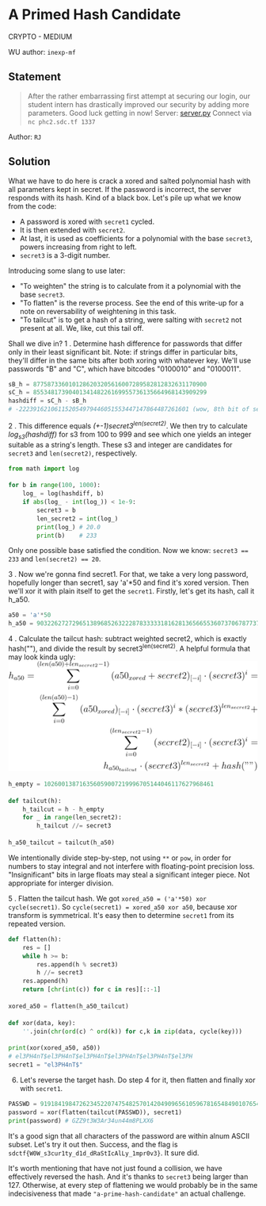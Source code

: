 # A Primed Hash Candidate
CRYPTO - MEDIUM

WU author: `inexp-mf`

## Statement
>After the rather embarrassing first attempt at securing our login, our student intern has drastically improved our security by adding more parameters. Good luck getting in now!
Server:
[server.py](server.py)
Connect via
`nc phc2.sdc.tf 1337`

Author: `RJ`

## Solution

What we have to do here is crack a xored and salted polynomial hash with all parameters kept in secret. If the password is incorrect, the server responds with its hash. Kind of a black box.
Let's pile up what we know from the code:
- A password is xored with `secret1` cycled.
- It is then extended with `secret2`.
- At last, it is used as coefficients for a polynomial with the base `secret3`, powers increasing from right to left.
- `secret3` is a 3-digit number.

Introducing some slang to use later:
- "To weighten" the string is to calculate from it a polynomial with the base `secret3`.
- "To flatten" is the reverse process. See the end of this write-up for a note on reversability of weightening in this task.
- "To tailcut" is to get a hash of a string, were salting with `secret2` not present at all. We, like, cut this tail off.

Shall we dive in?
1 . Determine hash difference for passwords that differ only in their least significant bit. Note: if strings differ in particular bits, they'll differ in the same bits after both xoring with whatever key. We'll use passwords "B" and "C", which have bitcodes "0100010" and "0100011".
```py
sB_h = 8775873360101286203205616007289582812832631170900
sC_h = 8553481739040134148226169955736135664968143909299
hashdiff = sC_h - sB_h
# -222391621061152054979446051553447147864487261601 (wow, 8th bit of secret1 must be 1)
```
2 . This difference equals _(+-1)secret3<sup>len(secret2)</sup>_. We then try to calculate _log<sub>s3</sub>(hashdiff)_ for s3 from 100 to 999 and see which one yields an integer suitable as a string's length. These s3 and integer are candidates for `secret3` and `len(secret2)`, respectively.
```py
from math import log

for b in range(100, 1000):
    log_ = log(hashdiff, b)
    if abs(log_ - int(log_)) < 1e-9:
        secret3 = b
        len_secret2 = int(log_)
        print(log_) # 20.0
        print(b)    # 233
```
Only one possible base satisfied the condition. Now we know: `secret3 == 233` and `len(secret2) == 20`.

3 . Now we're gonna find secret1. For that, we take a very long password, hopefully longer than secret1, say 'a'*50 and find it's xored version. Then we'll xor it with plain itself to get the `secret1`. Firstly, let's get its hash, call it h_a50.
```py
a50 = 'a'*50
h_a50 = 90322627272965138968526322287833333181628136566553607370678773792781245654017031843530006822120001131805244438354785222674398302080005346315921073929510528003964649
```
4 . Calculate the tailcut hash: subtract weighted secret2, which is exactly hash(""), and divide the result by secret3<sup>len(secret2)</sup>. 
A helpful formula that may look kinda ugly: 
![](equation.png)
```py
h_empty = 102600138716356059007219996705144046117627968461

def tailcut(h):
    h_tailcut = h - h_empty
    for _ in range(len_secret2):
        h_tailcut //= secret3

h_a50_tailcut = tailcut(h_a50)
```
We intentionally divide step-by-step, not using `**` or `pow`, in order for numbers to stay integral and not interfere with floating-point precision loss. "Insignificant" bits in large floats may steal a significant integer piece. Not appropriate for interger division.

5 . Flatten the tailcut hash. We got `xored_a50 = ('a'*50) xor cycle(secret1)`. So `cycle(secret1) = xored_a50 xor a50`, because xor transform is symmetrical. It's easy then to determine `secret1` from its repeated version.
```py
def flatten(h):
    res = []
    while h >= b:
        res.append(h % secret3)
        h //= secret3
    res.append(h)
    return [chr(int(c)) for c in res][::-1]

xored_a50 = flatten(h_a50_tailcut)

def xor(data, key):
    ''.join(chr(ord(c) ^ ord(k)) for c,k in zip(data, cycle(key)))

print(xor(xored_a50, a50))
# el3PH4nT$el3PH4nT$el3PH4nT$el3PH4nT$el3PH4nT$el3PH
secret1 = "el3PH4nT$"
```
6. Let's reverse the target hash. Do step 4 for it, then flatten and finally xor with `secret1`.
```py
PASSWD = 91918419847262345220747548257014204909656105967816548490107654667943676632784144361466466654437911844
password = xor(flatten(tailcut(PASSWD)), secret1)
print(password) # GZZ9t3W3Ar34un44m8PLXX6
```
It's a good sign that all characters of the password are within alnum ASCII subset. Let's try it out then. 
Success, and the flag is `sdctf{W0W_s3cur1ty_d1d_dRaStIcAlLy_1mpr0v3}`. It sure did.

It's worth mentioning that have not just found a collision, we have effectively reversed the hash. And it's thanks to `secret3` being larger than 127. Otherwise, at every step of flattening we would probably be in the same indecisiveness that made `"a-prime-hash-candidate"` an actual challenge.